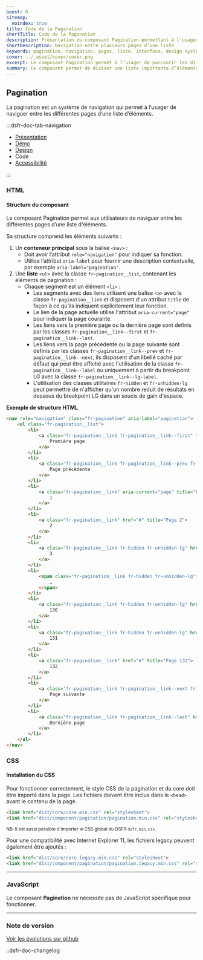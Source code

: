```yaml
---
boost: 0
sitemap:
  noindex: true
title: Code de la Pagination
shortTitle: Code de la Pagination
description: Présentation du composant Pagination permettant à l’usager de naviguer facilement entre les pages d’une liste d’éléments trop longue pour être affichée en une seule fois.
shortDescription: Navigation entre plusieurs pages d’une liste
keywords: pagination, navigation, pages, liste, interface, design système, DSFR, accessibilité
cover: ../_asset/cover/cover.png
excerpt: Le composant Pagination permet à l’usager de parcourir les différentes pages d’une liste d’éléments, avec des repères clairs, une troncature automatique et des actions de navigation simples.
summary: Ce composant permet de diviser une liste importante d’éléments en plusieurs pages pour améliorer la lisibilité et l’expérience de navigation. Il intègre des repères de position, des boutons d’accès direct et une gestion responsive adaptée. Sa structure fixe garantit la cohérence et l’accessibilité dans l’ensemble des parcours utilisateurs tout en optimisant le référencement du contenu.
---
```


## Pagination

La pagination est un système de navigation qui permet à l’usager de naviguer entre les différentes pages d’une liste d’éléments.

:::dsfr-doc-tab-navigation

- [Présentation](../index.md)
- [Démo](../demo/index.md)
- [Design](../design/index.md)
- Code
- [Accessibilité](../accessibility/index.md)

:::

### HTML

#### Structure du composant

Le composant Pagination permet aux utilisateurs de naviguer entre les différentes pages d’une liste d'éléments.

Sa structure comprend les éléments suivants :

1. Un **conteneur principal** sous la balise `<nav>` :
    - Doit avoir l’attribut `role="navigation"` pour indiquer sa fonction.
    - Utilise l’attribut `aria-label` pour fournir une description contextuelle, par exemple `aria-label="pagination"`.
2. Une **liste** `<ul>` avec la classe `fr-pagination__list`, contenant les éléments de pagination :
    - Chaque segment est un élément `<li>` :
      - Les segments avec des liens utilisent une balise `<a>` avec la classe `fr-pagination__link` et disposent d'un attribut `title` de façon à ce qu’ils indiquent explicitement leur fonction.
      - Le lien de la page actuelle utilise l'attribut `aria-current="page"` pour indiquer la page courante.
      - Les liens vers la première page ou la dernière page sont definis par les classes `fr-pagination__link--first` et `fr-pagination__link--last`.
      - Les liens vers la page précédente ou la page suivante sont definis par les classes `fr-pagination__link--prev` et `fr-pagination__link--next`, ils disposent d'un libellé caché par défaut qui peut être affiché avec l'utilisation de la classe `fr-pagination__link--label` ou uniquement à partir du breakpoint LG avec la classe `fr-pagination__link--lg-label`.
      - L'utilisation des classes utilitaires `fr-hidden` et `fr-unhidden-lg` peut permettre de n'afficher qu'un nombre reduit de résultats en dessous du breakpoint LG dans un soucis de gain d'espace.

**Exemple de structure HTML**

```HTML
<nav role="navigation" class="fr-pagination" aria-label="pagination">
    <ul class="fr-pagination__list">
        <li>
            <a class="fr-pagination__link fr-pagination__link--first" title="Première page" aria-disabled="true" role="link">
                Première page
            </a>
        </li>
        <li>
            <a class="fr-pagination__link fr-pagination__link--prev fr-pagination__link--lg-label" title="Page précédente" aria-disabled="true" role="link">
                Page précédente
            </a>
        </li>
        <li>
            <a class="fr-pagination__link" aria-current="page" title="Page 1">
                1
            </a>
        </li>
        <li>
            <a class="fr-pagination__link" href="#" title="Page 2">
                2
            </a>
        </li>
        <li>
            <a class="fr-pagination__link fr-hidden fr-unhidden-lg" href="#" title="Page 3">
                3
            </a>
        </li>
        <li>
            <span class="fr-pagination__link fr-hidden fr-unhidden-lg">
                …
            </span>
        </li>
        <li>
            <a class="fr-pagination__link fr-hidden fr-unhidden-lg" href="#" title="Page 130">
                130
            </a>
        </li>
        <li>
            <a class="fr-pagination__link fr-hidden fr-unhidden-lg" href="#" title="Page 131">
                131
            </a>
        </li>
        <li>
            <a class="fr-pagination__link" href="#" title="Page 132">
                132
            </a>
        </li>
        <li>
            <a class="fr-pagination__link fr-pagination__link--next fr-pagination__link--lg-label" id="pagination-6519" href="#" title="Page suivante">
                Page suivante
            </a>
        </li>
        <li>
            <a class="fr-pagination__link fr-pagination__link--last" href="#" title="Dernière page">
                Dernière page
            </a>
        </li>
    </ul>
</nav>
```

### CSS

#### Installation du CSS

Pour fonctionner correctement, le style CSS de la pagination et du core doit être importé dans la page. Les fichiers doivent être inclus dans le `<head>` avant le contenu de la page.

```HTML
<link href="dist/core/core.min.css" rel="stylesheet">
<link href="dist/component/pagination/pagination.min.css" rel="stylesheet">
```

<small>NB: Il est aussi possible d'importer le CSS global du DSFR `dsfr.min.css`.</small>

Pour une compatibilité avec Internet Explorer 11, les fichiers legacy peuvent également être ajoutés :

```HTML
<link href="dist/core/core.legacy.min.css" rel="stylesheet">
<link href="dist/component/pagination/pagination.legacy.min.css" rel="stylesheet">
```

---

### JavaScript

Le composant **Pagination** ne nécessite pas de JavaScript spécifique pour fonctionner.

---

### Note de version

[Voir les évolutions sur github](https://github.com/GouvernementFR/dsfr/pulls?q=is%3Apr+is%3Aclosed+is%3Amerged+pagination+)

::dsfr-doc-changelog
